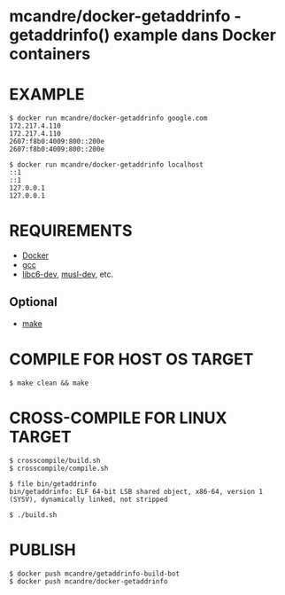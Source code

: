 # mcandre/docker-getaddrinfo - getaddrinfo() example dans Docker containers

# EXAMPLE

```console
$ docker run mcandre/docker-getaddrinfo google.com
172.217.4.110
172.217.4.110
2607:f8b0:4009:800::200e
2607:f8b0:4009:800::200e

$ docker run mcandre/docker-getaddrinfo localhost
::1
::1
127.0.0.1
127.0.0.1
```

# REQUIREMENTS

* [Docker](https://www.docker.com)
* [gcc](https://gcc.gnu.org)
* [libc6-dev](https://www.gnu.org/software/libc/), [musl-dev](http://www.musl-libc.org), etc.

## Optional

* [make](https://www.gnu.org/software/make/)

# COMPILE FOR HOST OS TARGET

```console
$ make clean && make
```

# CROSS-COMPILE FOR LINUX TARGET

```console
$ crosscompile/build.sh
$ crosscompile/compile.sh

$ file bin/getaddrinfo
bin/getaddrinfo: ELF 64-bit LSB shared object, x86-64, version 1 (SYSV), dynamically linked, not stripped

$ ./build.sh
```

# PUBLISH

```console
$ docker push mcandre/getaddrinfo-build-bot
$ docker push mcandre/docker-getaddrinfo
```
